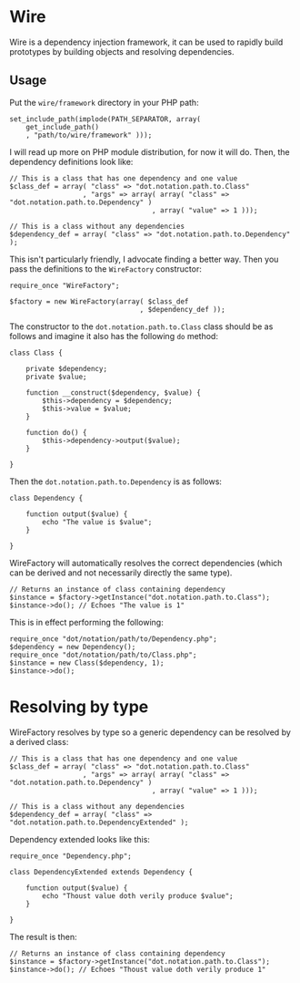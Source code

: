 # Wire

Wire is a dependency injection framework, it can be used to rapidly build prototypes by
building objects and resolving dependencies.

## Usage

Put the `wire/framework` directory in your PHP path:

    set_include_path(implode(PATH_SEPARATOR, array(
        get_include_path()
        , "path/to/wire/framework" )));

I will read up more on PHP module distribution, for now it will do. Then, the dependency
definitions look like:

    // This is a class that has one dependency and one value
	$class_def = array( "class" => "dot.notation.path.to.Class"
                      , "args" => array( array( "class" => "dot.notation.path.to.Dependency" )
                                       , array( "value" => 1 )));

    // This is a class without any dependencies
    $dependency_def = array( "class" => "dot.notation.path.to.Dependency" );

This isn't particularly friendly, I advocate finding a better way. Then you pass the definitions
to the `WireFactory` constructor:

    require_once "WireFactory";

    $factory = new WireFactory(array( $class_def
                                    , $dependency_def ));

The constructor to the `dot.notation.path.to.Class` class should be as follows and imagine it
also has the following `do` method:

    class Class {

        private $dependency;
        private $value;

        function __construct($dependency, $value) {
            $this->dependency = $dependency;
            $this->value = $value;
        }

        function do() {
            $this->dependency->output($value);
        }

    }

Then the `dot.notation.path.to.Dependency` is as follows:

    class Dependency {

        function output($value) {
            echo "The value is $value";
        }

    }

WireFactory will automatically resolves the correct dependencies (which can be derived and not
necessarily directly the same type).

	// Returns an instance of class containing dependency
	$instance = $factory->getInstance("dot.notation.path.to.Class");
    $instance->do(); // Echoes "The value is 1"

This is in effect performing the following:

    require_once "dot/notation/path/to/Dependency.php";
    $dependency = new Dependency();
    require_once "dot/notation/path/to/Class.php";
    $instance = new Class($dependency, 1);
    $instance->do();
    
# Resolving by type

WireFactory resolves by type so a generic dependency can be resolved by a derived class:

    // This is a class that has one dependency and one value
	$class_def = array( "class" => "dot.notation.path.to.Class"
                      , "args" => array( array( "class" => "dot.notation.path.to.Dependency" )
                                       , array( "value" => 1 )));

    // This is a class without any dependencies
    $dependency_def = array( "class" => "dot.notation.path.to.DependencyExtended" );

Dependency extended looks like this:

    require_once "Dependency.php";

    class DependencyExtended extends Dependency {

        function output($value) {
            echo "Thoust value doth verily produce $value";
        }

    }

The result is then:

	// Returns an instance of class containing dependency
	$instance = $factory->getInstance("dot.notation.path.to.Class");
    $instance->do(); // Echoes "Thoust value doth verily produce 1"